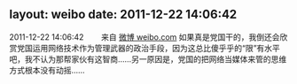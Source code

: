 layout: weibo
date: 2011-12-22 14:06:42
---
<meta name="referrer" content="no-referrer" />

2011-12-22 14:06:42  &nbsp;&nbsp;&nbsp;&nbsp;&nbsp;&nbsp; 来自 <a href="http://weibo.com/" rel="nofollow">微博 weibo.com</a>
如果真是党国干的，我倒还会欣赏党国运用网络技术作为管理武器的政治手段，因为这总比傻乎乎的“限”有水平吧，我不认为那帮家伙有这智商……另一原因是，党国的把网络当媒体来管的思维方式根本没有动摇…… ​​​
